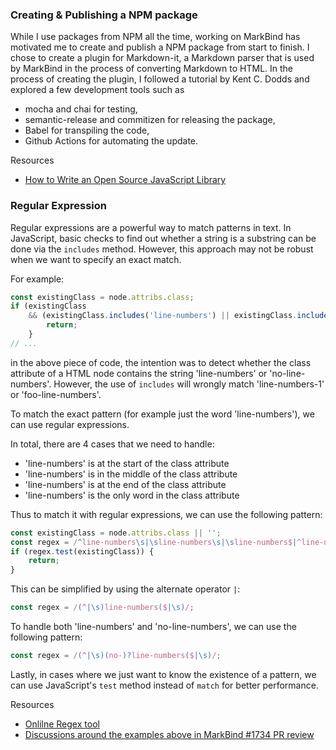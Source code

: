 ### Creating & Publishing a NPM package
While I use packages from NPM all the time, working on MarkBind has motivated me to create and publish a NPM package from start to finish.
I chose to create a plugin for Markdown-it, a Markdown parser that is used by MarkBind in the process of converting Markdown to HTML. In 
the process of creating the plugin, I followed a tutorial by Kent C. Dodds and explored a few development tools such as 
- mocha and chai for testing, 
- semantic-release and commitizen for releasing the package, 
- Babel for transpiling the code, 
- Github Actions for automating the update.

Resources
- [How to Write an Open Source JavaScript Library](https://egghead.io/courses/how-to-write-an-open-source-javascript-library)

### Regular Expression
Regular expressions are a powerful way to match patterns in text. In JavaScript, basic checks to find out whether a string is
a substring can be done via the `includes` method. However, this approach may not be robust when we want to specify an exact
match.

For example:
```javascript
const existingClass = node.attribs.class;
if (existingClass
    && (existingClass.includes('line-numbers') || existingClass.includes('no-line-numbers'))) {
        return;
    }
// ...
```
in the above piece of code, the intention was to detect whether the class attribute of a HTML node contains the string 'line-numbers' or
'no-line-numbers'. However, the use of `includes` will wrongly match 'line-numbers-1' or 'foo-line-numbers'.

To match the exact pattern (for example just the word 'line-numbers'), we can use regular expressions.

In total, there are 4 cases that we need to handle:
- 'line-numbers' is at the start of the class attribute
- 'line-numbers' is in the middle of the class attribute
- 'line-numbers' is at the end of the class attribute
- 'line-numbers' is the only word in the class attribute

Thus to match it with regular expressions, we can use the following pattern:
```javascript
const existingClass = node.attribs.class || '';
const regex = /^line-numbers\s|\sline-numbers\s|\sline-numbers$|^line-numbers$/;
if (regex.test(existingClass)) {
    return;
}
```
This can be simplified by using the alternate operator `|`:
```javascript
const regex = /(^|\s)line-numbers($|\s)/;
```

To handle both 'line-numbers' and 'no-line-numbers', we can use the following pattern:
```javascript
const regex = /(^|\s)(no-)?line-numbers($|\s)/;
```

Lastly, in cases where we just want to know the existence of a pattern, we can use JavaScript's `test` method instead of `match` for better performance.

Resources
- [Onlilne Regex tool](https://regex101.com/)
- [Discussions around the examples above in MarkBind #1734 PR review](https://github.com/MarkBind/markbind/pull/1734)
